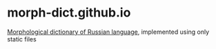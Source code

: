 # morph-dict.github.io
[Morphological dictionary of Russian language](morph-dict.github.io), implemented using only static files
